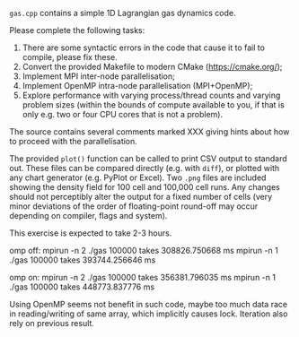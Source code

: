 `gas.cpp` contains a simple 1D Lagrangian gas dynamics code.

Please complete the following tasks:

1. There are some syntactic errors in the code that cause it to fail to compile,
   please fix these.
2. Convert the provided Makefile to modern CMake (https://cmake.org/);
3. Implement MPI inter-node parallelisation;
4. Implement OpenMP intra-node parallelisation (MPI+OpenMP);
5. Explore performance with varying process/thread counts and varying problem
   sizes (within the bounds of compute available to you, if that is only e.g.
   two or four CPU cores that is not a problem).

The source contains several comments marked XXX giving hints about how to
proceed with the parallelisation.

The provided `plot()` function can be called to print CSV output to standard
out. These files can be compared directly (e.g. with `diff`), or plotted with
any chart generator (e.g. PyPlot or Excel). Two `.png` files are included showing the
density field for 100 cell and 100,000 cell runs.  Any changes should not
perceptibly alter the output for a fixed number of cells (very minor deviations
of the order of floating-point round-off may occur depending on compiler, flags
and system).

This exercise is expected to take 2-3 hours.


omp off:
mpirun -n 2 ./gas 100000 takes 308826.750668 ms
mpirun -n 1 ./gas 100000 takes 393744.256646 ms


omp on:
mpirun -n 2 ./gas 100000 takes 356381.796035 ms
mpirun -n 1 ./gas 100000 takes 448773.837776 ms


Using OpenMP seems not benefit in such code, maybe too much data race in reading/writing 
of same array, which implicitly causes lock. Iteration also rely on previous result.